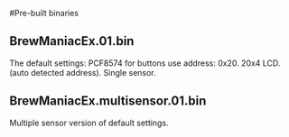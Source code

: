 #Pre-built binaries

## BrewManiacEx.01.bin
The default settings:
PCF8574 for buttons use address: 0x20.
20x4 LCD. (auto detected address).
Single sensor.

## BrewManiacEx.multisensor.01.bin
Multiple sensor version of default settings.
